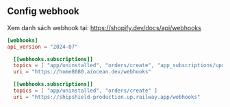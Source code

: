## Config webhook

Xem danh sách webhook tại: https://shopify.dev/docs/api/webhooks

```toml
[webhooks]
api_version = "2024-07"

  [[webhooks.subscriptions]]
  topics = [ "app/uninstalled", "orders/create", "app_subscriptions/update", "products/delete", "products/update" ]
  uri = "https://home8080.aiocean.dev/webhooks"

  [[webhooks.subscriptions]]
  topics = [ "app/uninstalled", "orders/create" ]
  uri = "https://shipshield-production.up.railway.app/webhooks"
```
